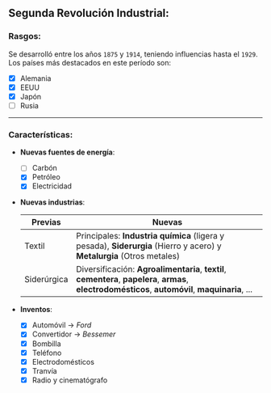 ## Segunda Revolución Industrial:  
### Rasgos:  
Se desarrolló entre los años `1875` y `1914`, teniendo influencias hasta el `1929`.  
Los países más destacados en este período son:  
  - [x]  Alemania  
  - [x]  EEUU  
  - [x]  Japón  
  - [ ]  Rusia  

----------------------------
### Características:  
  * **Nuevas fuentes de energía**:  
    - [ ] Carbón
    - [x] Petróleo
    - [x] Electricidad
  * **Nuevas industrias**:  
  
    Previas | Nuevas
    --- | ---
    Textil | Principales: **Industria química** (ligera y pesada), **Siderurgia** (Hierro y acero) y **Metalurgia** (Otros metales)
    Siderúrgica | Diversificación: **Agroalimentaria**, **textil**, **cementera**, **papelera**, **armas**, **electrodomésticos**, **automóvil**, **maquinaria**, ...
  * **Inventos**:  
    - [x] Automóvil → *Ford*  
    - [x] Convertidor → *Bessemer*  
    - [x] Bombilla  
    - [x] Teléfono  
    - [x] Electrodomésticos  
    - [x] Tranvía  
    - [x] Radio y cinematógrafo
